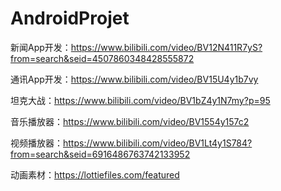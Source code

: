 # AndroidProjet

新闻App开发：https://www.bilibili.com/video/BV12N411R7yS?from=search&seid=4507860348428555872

通讯App开发：https://www.bilibili.com/video/BV15U4y1b7vy

坦克大战：https://www.bilibili.com/video/BV1bZ4y1N7my?p=95

音乐播放器：https://www.bilibili.com/video/BV1554y157c2

视频播放器：https://www.bilibili.com/video/BV1Lt4y1S784?from=search&seid=6916486763742133952

动画素材：https://lottiefiles.com/featured
